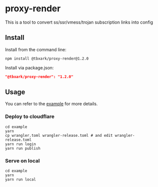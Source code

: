 # proxy-render

This is a tool to convert ss/ssr/vmess/trojan subscription links into config


## Install

Install from the command line:
```shell
npm install @tbxark/proxy-render@1.2.0
```
Install via package.json:
```json
"@tbxark/proxy-render": "1.2.0"
```


## Usage

You can refer to the [example](example) for more details.

### Deploy to cloudflare
```shell
cd example
yarn
cp wrangler.toml wrangler-release.toml # and edit wrangler-release.toml  
yarn run login
yarn run publish
```

### Serve on local
```shell
cd example
yarn
yarn run local
```
